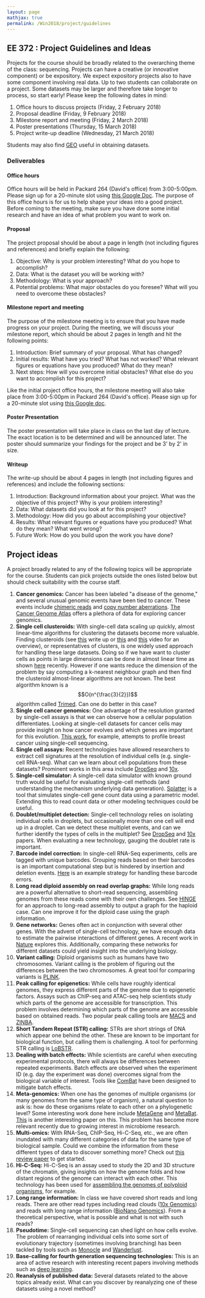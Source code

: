 ```yaml
---
layout: page
mathjax: true
permalink: /Win2018/project/guidelines
---
```


## EE 372 : Project Guidelines and Ideas

Projects for the course should be broadly related to the overarching theme of the class: sequencing. Projects can have a creative (or innovative component) or be expository. We expect expository projects also to have some component involving real data. Up to two students can collaborate on a project. Some datasets may be larger and therefore take longer to process, so start early! Please keep the following dates in mind:

1. Office hours to discuss projects  (Friday, 2 February 2018)
2. Proposal deadline (Friday, 9 February 2018)  
3. Milestone report and meeting (Friday, 2 March 2018)  
4. Poster presentations (Thursday, 15 March 2018)  
5. Project write-up deadline (Wednesday, 21 March 2018)

Students may also find [GEO](http://www.ncbi.nlm.nih.gov/geo/) useful in obtaining datasets.

### Deliverables

#### Office hours

Office hours will be held in Packard 264 (David's office) from 3:00-5:00pm. Please sign up for a 20-minute slot using [this Google Doc](https://docs.google.com/spreadsheets/d/1ySZWc7qNUYyR0Ayj3adITypp-Ea2u8L9vF9aRAEKbv8/edit?usp=sharing). The purpose of this office hours is for us to help shape your ideas into a good project. Before coming to the meeting, make sure you have done some initial research and have an idea of what problem you want to work on.

#### Proposal

The project proposal should be about a page in length (not including figures and references) and briefly explain the following:

1. Objective: Why is your problem interesting? What do you hope to accomplish?
2. Data: What is the dataset you will be working with?  
3. Methodology: What is your approach?  
4. Potential problems: What major obstacles do you foresee? What will you need to overcome these obstacles?

#### Milestone report and meeting

The purpose of the milestone meeting is to ensure that you have made progress on your project. During the meeting, we will discuss your milestone report, which should be about 2 pages in length and hit the following points:

1. Introduction: Brief summary of your proposal. What has changed?  
2. Initial results: What have you tried? What has not worked? What relevant figures or equations have you produced? What do they mean?
3. Next steps: How will you overcome initial obstacles? What else do you want to accomplish for this project?

Like the initial project office hours, the milestone meeting will also take place from 3:00-5:00pm in Packard 264 (David's office). Please sign up for a 20-minute slot using [this Google doc](https://docs.google.com/spreadsheets/d/1ySZWc7qNUYyR0Ayj3adITypp-Ea2u8L9vF9aRAEKbv8/edit?usp=sharing).

#### Poster Presentation

The poster presentation will take place in class on the last day of lecture. The exact location is to be determined and will be announced later. The poster should summarize your findings for the project and be 3' by 2' in size.

#### Writeup

The write-up should be about 4 pages in length (not including figures and references) and include the following sections:

1. Introduction: Background information about your project. What was the objective of this project? Why is your problem interesting?  
2. Data: What datasets did you look at for this project?  
3. Methodology: How did you go about accomplishing your objective?  
4. Results: What relevant figures or equations have you produced? What do they mean? What went wrong?  
5. Future Work: How do you build upon the work you have done?

## Project ideas

A project broadly related to any of the following topics will be appropriate for the course. Students can pick projects outside the ones listed below but should check suitability with the course staff.

1. **Cancer genomics:** Cancer has been labeled "a disease of the genome,"
and several unusual genomic events have been tied to cancer. These events include
 [chimeric reads](https://www.ncbi.nlm.nih.gov/pmc/articles/PMC3107329/) and
 [copy number aberrations](https://www.ncbi.nlm.nih.gov/pmc/articles/PMC2703871/).
 [The Cancer Genome Atlas](https://cancergenome.nih.gov/) offers a plethora of
data for exploring cancer genomics.
1. **Single cell clusteroids:** With single-cell data scaling up quickly, almost linear-time algorithms
for clustering the datasets become more valuable. Finding clusteroids
(see [this](http://infolab.stanford.edu/~ullman/mmds/ch7.pdf) write up or
[this](https://www.youtube.com/watch?v=YdqTScQFKQs) and
[this](https://www.youtube.com/watch?v=U3sdWVqMWEc) video for an overview),
or representatives of clusters, is one widely used approach for handling these large datasets.
Doing so if we have want to cluster cells as points in large dimensions can be done in
almost linear time as shown
 [here](https://arxiv.org/pdf/1711.00817.pdf) recently.
However if one wants reduce the dimension of the problem by say computing
a k-nearest neighbour graph and then find the clusteroid almost-linear
algorithms are not known. The best algorithm known is a $$O(n^{\frac{3}{2}})$$ algorithm
called [Trimed](https://arxiv.org/abs/1605.06950). Can one do better
in this case?
1. **Single cell cancer genomics:** One advantage of the resolution
 granted by single-cell assays is that we can observe how a cellular population
 differentiates. Looking at single-cell datasets for cancer cells may provide
 insight on how cancer evolves and which genes are important for this evolution.
 [This work](https://www.nature.com/articles/ncomms15081), for example, attempts
 to profile breast cancer using single-cell sequencing.
1. **Single cell assays:** Recent technologies have allowed researchers
 to extract cell signatures at the resolution of individual cells (e.g. single-cell RNA-seq).
  What can we learn about cell populations from these datasets? Prominent works in this area
  include [DropSeq](http://www.cell.com/abstract/S0092-8674(15)00549-8) and
  [10x](https://www.nature.com/articles/ncomms14049).
1. **Single-cell simulator:** A single-cell data simulator with known ground truth would be useful for evaluating single-cell methods (and understanding the mechanism underlying data generation). [Splatter](https://genomebiology.biomedcentral.com/articles/10.1186/s13059-017-1305-0) is a tool that simulates single-cell gene count data using a parametric model. Extending this to read count data or other modeling techniques could be useful.
1. **Doublet/multiplet detection:** Single-cell technology relies on isolating individual cells in droplets, but occasionally more than one cell will end up in a droplet. Can we detect these multiplet events, and can we further identify the types of cells in the multiplet? See [DropSeq](http://www.cell.com/abstract/S0092-8674(15)00549-8) and
[10x](https://www.nature.com/articles/ncomms14049) papers. When evaluating a new technology, gauging the doublet rate is important.
1. **Barcode indel correction:** In single-cell RNA-Seq experiments, cells are tagged with unique barcodes. Grouping reads based on their barcodes is an important computational step but is hindered by insertion and deletion events. [Here](https://www.biorxiv.org/content/biorxiv/early/2017/05/09/136242.full.pdf) is an example strategy for handling these barcode errors.
1. **Long read diploid assembly on read overlap graphs:** While long reads are a powerful
alternative to short-read sequencing, assembling genomes from these reads
come with their own challenges.
See [HINGE](https://www.ncbi.nlm.nih.gov/pubmed/28320918)
for an approach to long-read assembly to output a graph for the haploid case.
Can one improve it for the diploid case using the graph information.
1. **Gene networks:** Genes often act in conjunction with several other genes. With the advent of single-cell technology, we have enough data to estimate the pairwise interactions of different genes. A recent work in [Nature](https://www.nature.com/articles/s41598-017-15525-z) explores this. Additionally, comparing these networks for different datasets could yield insight into the underlying biology.
1. **Variant calling:** Diploid organisms such as humans have two chromosomes. Variant calling is the problem of figuring out the differences between the two chromosomes. A great tool for comparing variants is [PLINK](http://zzz.bwh.harvard.edu/plink/).
1. **Peak calling for epigenetics:**  While cells have roughly identical genomes, they express different parts of the genome due to epigenetic factors. Assays such as ChIP-seq and ATAC-seq help scientists study which parts of the genome are accessible for transcription. This problem involves determining which parts of the genome are accessible based on obtained reads. Two popular peak calling tools are [MACS](http://www.ncbi.nlm.nih.gov/pmc/articles/PMC3120977/) and [ZINBA](https://genomebiology.biomedcentral.com/articles/10.1186/gb-2011-12-7-r67).  
1. **Short Tandem Repeat (STR) calling:**  STRs are short strings of DNA which appear one behind the other. These are known to be important for biological function, but calling them is challenging. A tool for performing STR calling is [LoBSTR](http://www.ncbi.nlm.nih.gov/pubmed/22522390).
1. **Dealing with batch effects:** While scientists are careful when executing experimental protocols, there will always be differences between repeated experiments. Batch effects are observed when the experiment ID (e.g. day the experiment was done) overcomes signal from the biological variable of interest. Tools like [ComBat](http://biostatistics.oxfordjournals.org/content/8/1/118.abstract) have been designed to mitigate batch effects.  
1. **Meta-genomics:** When one has the genomes of multiple organisms (or many genomes from the same type of organism), a natural question to ask is: how do these organisms relate to each other on a phylogenetic level? Some interesting work done here include [MetaGene](http://www.ncbi.nlm.nih.gov/pubmed/17028096) and [MetaBat](https://peerj.com/articles/1165/). [This](http://www.nature.com/nbt/journal/v32/n8/full/nbt.2939.html) is another interesting paper on this. This problem has become more relevant recently due to growing interest in microbiome research.
1. **Multi-omics:** With RNA-Seq, ChIP-Seq, Hi-C-Seq, etc., we are often inundated with many different categories of data for the same type of biological sample. Could we combine the information from these different types of data to discover something more? Check out [this review paper](https://www.nature.com/articles/nrg3868) to get started.
1. **Hi-C-Seq:** Hi-C-Seq is an assay used to study the 2D and 3D structure of the chromatin, giving insights on how the genome folds and how distant regions of the genome can interact with each other. This technology has been used for [assembling the genomes of polyploid organisms](https://www.nature.com/articles/nature22043), for example.
1. **Long range information:** In class we have covered short reads and long reads. There are other read types including read clouds ([10x Genomics](http://www.10xgenomics.com/)) and reads with long range information ([BioNano Genomics](http://www.bionanogenomics.com/)). From a theoretical perspective, what is possible and what is not with such reads?
1. **Pseudotime:** Single-cell sequencing can shed light on how cells evolve. The problem of rearranging individual cells into some sort of evolutionary trajectory (sometimes involving branching) has been tackled by tools such as [Monocle](http://cole-trapnell-lab.github.io/monocle-release/papers/) and [Wanderlust](https://www.c2b2.columbia.edu/danapeerlab/html/wanderlust.html).
1. **Base-calling for fourth generation sequencing technologies:** This is an area of active research with interesting recent papers involving methods such as [deep learning](http://arxiv.org/pdf/1603.09195.pdf).
1. **Reanalysis of published data:** Several datasets related to the above topics already exist. What can you discover by reanalyzing one of these datasets using a novel method?

